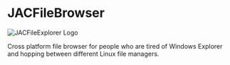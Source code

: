 # JACFileBrowser

![JACFileExplorer Logo](http://msdn.crisafulli.me/public/JACExplorerAppIcon.png)

Cross platform file browser for people who are tired of Windows Explorer and hopping between different Linux file managers.

